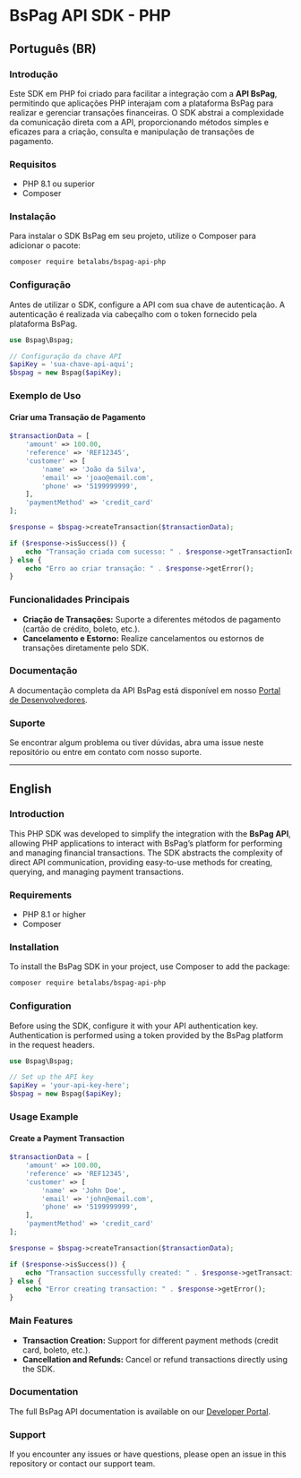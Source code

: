 
# BsPag API SDK - PHP

## Português (BR)

### Introdução
Este SDK em PHP foi criado para facilitar a integração com a **API BsPag**, permitindo que aplicações PHP interajam com a plataforma BsPag para realizar e gerenciar transações financeiras. O SDK abstrai a complexidade da comunicação direta com a API, proporcionando métodos simples e eficazes para a criação, consulta e manipulação de transações de pagamento.

### Requisitos
- PHP 8.1 ou superior
- Composer

### Instalação
Para instalar o SDK BsPag em seu projeto, utilize o Composer para adicionar o pacote:

```bash
composer require betalabs/bspag-api-php
```

### Configuração
Antes de utilizar o SDK, configure a API com sua chave de autenticação. A autenticação é realizada via cabeçalho com o token fornecido pela plataforma BsPag.

```php
use Bspag\Bspag;

// Configuração da chave API
$apiKey = 'sua-chave-api-aqui';
$bspag = new Bspag($apiKey);
```

### Exemplo de Uso

#### Criar uma Transação de Pagamento
```php
$transactionData = [
    'amount' => 100.00,
    'reference' => 'REF12345',
    'customer' => [
        'name' => 'João da Silva',
        'email' => 'joao@email.com',
        'phone' => '5199999999',
    ],
    'paymentMethod' => 'credit_card'
];

$response = $bspag->createTransaction($transactionData);

if ($response->isSuccess()) {
    echo "Transação criada com sucesso: " . $response->getTransactionId();
} else {
    echo "Erro ao criar transação: " . $response->getError();
}
```

### Funcionalidades Principais
- **Criação de Transações:** Suporte a diferentes métodos de pagamento (cartão de crédito, boleto, etc.).
- **Cancelamento e Estorno:** Realize cancelamentos ou estornos de transações diretamente pelo SDK.

### Documentação
A documentação completa da API BsPag está disponível em nosso [Portal de Desenvolvedores](https://bspag.com/docs).

### Suporte
Se encontrar algum problema ou tiver dúvidas, abra uma issue neste repositório ou entre em contato com nosso suporte.

---

## English

### Introduction
This PHP SDK was developed to simplify the integration with the **BsPag API**, allowing PHP applications to interact with BsPag’s platform for performing and managing financial transactions. The SDK abstracts the complexity of direct API communication, providing easy-to-use methods for creating, querying, and managing payment transactions.

### Requirements
- PHP 8.1 or higher
- Composer

### Installation
To install the BsPag SDK in your project, use Composer to add the package:

```bash
composer require betalabs/bspag-api-php
```

### Configuration
Before using the SDK, configure it with your API authentication key. Authentication is performed using a token provided by the BsPag platform in the request headers.

```php
use Bspag\Bspag;

// Set up the API key
$apiKey = 'your-api-key-here';
$bspag = new Bspag($apiKey);
```

### Usage Example

#### Create a Payment Transaction
```php
$transactionData = [
    'amount' => 100.00,
    'reference' => 'REF12345',
    'customer' => [
        'name' => 'John Doe',
        'email' => 'john@email.com',
        'phone' => '5199999999',
    ],
    'paymentMethod' => 'credit_card'
];

$response = $bspag->createTransaction($transactionData);

if ($response->isSuccess()) {
    echo "Transaction successfully created: " . $response->getTransactionId();
} else {
    echo "Error creating transaction: " . $response->getError();
}
```

### Main Features
- **Transaction Creation:** Support for different payment methods (credit card, boleto, etc.).
- **Cancellation and Refunds:** Cancel or refund transactions directly using the SDK.

### Documentation
The full BsPag API documentation is available on our [Developer Portal](https://bspag.com/docs).

### Support
If you encounter any issues or have questions, please open an issue in this repository or contact our support team.
